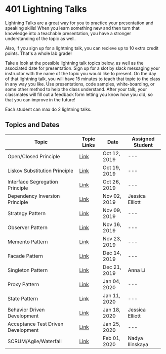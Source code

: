 # 401 Lightning Talks

Lightning Talks are a great way for you to practice your presentation and speaking skills! When you learn something new and then turn that knowledge into a teachable presentation, you have a stronger understanding of the topic as well. 

Also, if you sign up for a lightning talk, you can recieve up to 10 extra credit points. That's a whole lab grade! 

Take a look at the possible lightning talk topics below, as well as the associated date for presentation. Sign up for a slot by slack messaging your instructor with the name of the topic you would like to present. On the day of that lightning talk, you will have 15 minutes to teach that topic to the class in any way you like. Use presentations, code samples, white-boarding, or some other method to help the class understand. After your talk, your classmates will fill out a feedback form letting you know how you did, so that you can improve in the future! 

Each student can max do 2 lightning talks. 

## Topics and Dates

| Topic | Topic Links | Date | Assigned Student |
| --- | --- | --- | --- | 
| Open/Closed Principle | [Link](https://deviq.com/open-closed-principle/) | Oct 12, 2019 | --- | 
| Liskov Substitution Principle | [Link](https://deviq.com/liskov-substitution-principle/) | Oct 19, 2019 | --- |
| Interface Segregation Principle | [Link](https://deviq.com/interface-segregation-principle/) | Oct 26, 2019 | --- | 
| Dependency Inversion Principle | [Link](https://deviq.com/dependency-inversion-principle/) | Nov 02, 2019 | Jessica Elliott | 
| Strategy Pattern | [Link](https://www.dofactory.com/javascript/strategy-design-pattern) | Nov 09, 2019 | --- | 
| Observer Pattern | [Link](https://www.dofactory.com/javascript/observer-design-pattern) | Nov 16, 2019 | --- | 
| Memento Pattern | [Link](https://www.dofactory.com/javascript/memento-design-pattern) | Nov 23, 2019 | --- | 
| Facade Pattern | [Link](https://www.dofactory.com/javascript/facade-design-pattern) | Dec 14, 2019 | --- | 
| Singleton Pattern | [Link](https://www.dofactory.com/javascript/singleton-design-pattern) | Dec 21, 2019 | Anna Li | 
| Proxy Pattern | [Link](https://www.dofactory.com/javascript/proxy-design-pattern) | Jan 04, 2020 | --- | 
| State Pattern | [Link](https://www.dofactory.com/javascript/state-design-pattern) | Jan 11, 2020 | --- | 
| Behavior Driven Development | [Link](https://en.wikipedia.org/wiki/Behavior-driven_development) | Jan 18, 2020 | Jessica Elliott | 
| Acceptance Test Driven Development | [Link](https://en.wikipedia.org/wiki/Acceptance_test%E2%80%93driven_development)| Jan 25, 2020 | --- | 
| SCRUM/Agile/Waterfall | [Link](https://www.visual-paradigm.com/scrum/scrum-vs-waterfall-vs-agile-vs-lean-vs-kanban/) | Feb 01, 2020 | Nadya Ilinskaya | 

